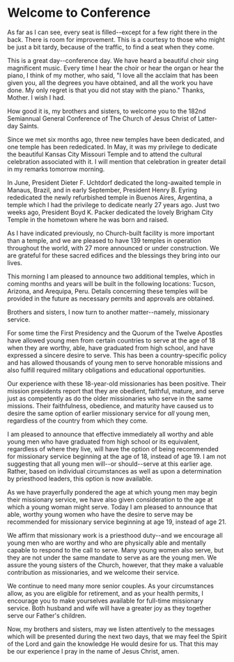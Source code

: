 # Welcome to Conference

As far as I can see, every seat is filled--except for a few right there in the
back. There is room for improvement. This is a courtesy to those who might be
just a bit tardy, because of the traffic, to find a seat when they come.

This is a great day--conference day. We have heard a beautiful choir sing
magnificent music. Every time I hear the choir or hear the organ or hear the
piano, I think of my mother, who said, "I love all the acclaim that has been
given you, all the degrees you have obtained, and all the work you have done.
My only regret is that you did not stay with the piano." Thanks, Mother. I
wish I had.

How good it is, my brothers and sisters, to welcome you to the 182nd
Semiannual General Conference of The Church of Jesus Christ of Latter-day
Saints.

Since we met six months ago, three new temples have been dedicated, and one
temple has been rededicated. In May, it was my privilege to dedicate the
beautiful Kansas City Missouri Temple and to attend the cultural celebration
associated with it. I will mention that celebration in greater detail in my
remarks tomorrow morning.

In June, President Dieter F. Uchtdorf dedicated the long-awaited temple in
Manaus, Brazil, and in early September, President Henry B. Eyring rededicated
the newly refurbished temple in Buenos Aires, Argentina, a temple which I had
the privilege to dedicate nearly 27 years ago. Just two weeks ago, President
Boyd K. Packer dedicated the lovely Brigham City Temple in the hometown where
he was born and raised.

As I have indicated previously, no Church-built facility is more important
than a temple, and we are pleased to have 139 temples in operation throughout
the world, with 27 more announced or under construction. We are grateful for
these sacred edifices and the blessings they bring into our lives.

This morning I am pleased to announce two additional temples, which in coming
months and years will be built in the following locations: Tucson, Arizona,
and Arequipa, Peru. Details concerning these temples will be provided in the
future as necessary permits and approvals are obtained.

Brothers and sisters, I now turn to another matter--namely, missionary
service.

For some time the First Presidency and the Quorum of the Twelve Apostles have
allowed young men from certain countries to serve at the age of 18 when they
are worthy, able, have graduated from high school, and have expressed a
sincere desire to serve. This has been a country-specific policy and has
allowed thousands of young men to serve honorable missions and also fulfill
required military obligations and educational opportunities.

Our experience with these 18-year-old missionaries has been positive. Their
mission presidents report that they are obedient, faithful, mature, and serve
just as competently as do the older missionaries who serve in the same
missions. Their faithfulness, obedience, and maturity have caused us to desire
the same option of earlier missionary service for _all_ young men, regardless
of the country from which they come.

I am pleased to announce that effective immediately all worthy and able young
men who have graduated from high school or its equivalent, regardless of where
they live, will have the option of being recommended for missionary service
beginning at the age of 18, instead of age 19. I am not suggesting that all
young men will--or should--serve at this earlier age. Rather, based on
individual circumstances as well as upon a determination by priesthood
leaders, this option is now available.

As we have prayerfully pondered the age at which young men may begin their
missionary service, we have also given consideration to the age at which a
young woman might serve. Today I am pleased to announce that able, worthy
young women who have the desire to serve may be recommended for missionary
service beginning at age 19, instead of age 21.

We affirm that missionary work is a priesthood duty--and we encourage all
young men who are worthy and who are physically able and mentally capable to
respond to the call to serve. Many young women also serve, but they are not
under the same mandate to serve as are the young men. We assure the young
sisters of the Church, however, that they make a valuable contribution as
missionaries, and we welcome their service.

We continue to need many more senior couples. As your circumstances allow, as
you are eligible for retirement, and as your health permits, I encourage you
to make yourselves available for full-time missionary service. Both husband
and wife will have a greater joy as they together serve our Father's children.

Now, my brothers and sisters, may we listen attentively to the messages which
will be presented during the next two days, that we may feel the Spirit of the
Lord and gain the knowledge He would desire for us. That this may be our
experience I pray in the name of Jesus Christ, amen.

